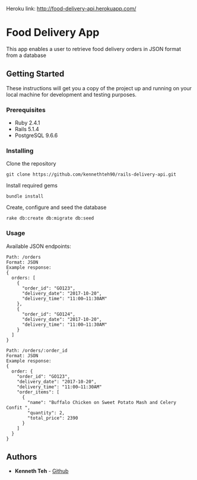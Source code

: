 Heroku link: http://food-delivery-api.herokuapp.com/

# Food Delivery App

This app enables a user to retrieve food delivery orders in JSON format from a database

## Getting Started

These instructions will get you a copy of the project up and running on your local machine for development and testing purposes.

### Prerequisites

* Ruby 2.4.1
* Rails 5.1.4
* PostgreSQL 9.6.6

### Installing

Clone the repository
```
git clone https://github.com/kennethteh90/rails-delivery-api.git
```

Install required gems
```
bundle install
```

Create, configure and seed the database
```
rake db:create db:migrate db:seed
```

### Usage

Available JSON endpoints:
```
Path: /orders
Format: JSON
Example response:
{
  orders: [
    {
      "order_id": "GO123",
      "delivery_date": "2017-10-20",
      "delivery_time": "11:00–11:30AM"
    },
    {
      "order_id": "GO124",
      "delivery_date": "2017-10-20",
      "delivery_time": "11:00–11:30AM"
    }
  ]
}

Path: /orders/:order_id
Format: JSON
Example response:
{
  order: {
    "order_id": "GO123",
    "delivery_date": "2017-10-20",
    "delivery_time": "11:00–11:30AM"
    "order_items": [
      {
        "name": "Buffalo Chicken on Sweet Potato Mash and Celery Confit ",
        "quantity": 2,
        "total_price": 2390
      }
    ]
  }
}
```

## Authors

* **Kenneth Teh** - [Github](https://github.com/kennethteh90)
